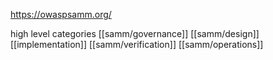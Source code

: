
https://owaspsamm.org/

high level categories
[[samm/governance]]
[[samm/design]]
[[implementation]]
[[samm/verification]]
[[samm/operations]]

